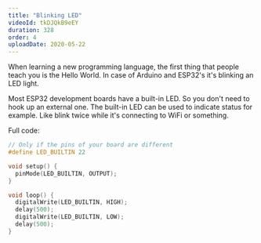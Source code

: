 ```yaml
---
title: "Blinking LED"
videoId: tkDJQkB9eEY
duration: 328
order: 4
uploadDate: 2020-05-22
---
```


When learning a new programming language, the first thing that people teach you is the Hello World. In case of Arduino and ESP32's it's blinking an LED light.

Most ESP32 development boards have a built-in LED. So you don't need to hook up an external one. The built-in LED can be used to indicate status for example. Like blink twice while it's connecting to WiFi or something.

Full code:

```cpp
// Only if the pins of your board are different
#define LED_BUILTIN 22

void setup() {
  pinMode(LED_BUILTIN, OUTPUT);
}

void loop() {
  digitalWrite(LED_BUILTIN, HIGH);
  delay(500);
  digitalWrite(LED_BUILTIN, LOW);
  delay(500);
}
```